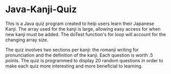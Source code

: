 # Java-Kanji-Quiz

This is a Java quiz program created to help users learn their Japanese Kanji. The array used for the kanji is large, allowing easy access for when new kanji must be added. The doTest function's for loop will account for the changing array size.

The quiz involves two sections per kanji: the romanji writing for pronunciation and the definition of the kanji. Each question is worth .5 points. The quiz is programmed to display 20 random questions in order to make each quiz more interesting and more beneficial to learning.
